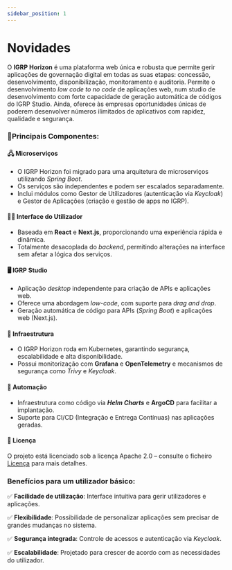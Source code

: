 ```yaml
---
sidebar_position: 1
---
```


# Novidades

O **IGRP Horizon** é uma plataforma web única e robusta que permite gerir aplicações de governação digital em todas as suas etapas: concessão, 
desenvolvimento, disponibilização, monitoramento e auditoria.
Permite o desenvolvimento _low code to no code_ de aplicações web, num studio de desenvolvimento com forte capacidade de geração automática de códigos do IGRP Studio.
Ainda, oferece às empresas oportunidades únicas de poderem desenvolver números ilimitados de aplicativos com rapidez, qualidade e segurança.

### 🔌Principais Componentes:

#### 🖧 Microserviços

-   O IGRP Horizon foi migrado para uma arquitetura de microserviços utilizando _Spring Boot_.
-   Os serviços são independentes e podem ser escalados separadamente.
-   Inclui módulos como Gestor de Utilizadores (autenticação via _Keycloak_) e Gestor de Aplicações (criação e gestão de apps no IGRP).

#### 🧑‍💻 Interface do Utilizador

-   Baseada em **React** e **Next.js**, proporcionando uma experiência rápida e dinâmica.
-   Totalmente desacoplada do _backend_, permitindo alterações na interface sem afetar a lógica dos serviços.

#### 🖥️ IGRP Studio

-   Aplicação _desktop_ independente para criação de APIs e aplicações web.
-   Oferece uma abordagem _low-code_, com suporte para _drag and drop_.
-   Geração automática de código para APIs (_Spring Boot_) e aplicações web (Next.js).

#### 🔗 Infraestrutura

-   O IGRP Horizon roda em Kubernetes, garantindo segurança, escalabilidade e alta disponibilidade.
-   Possui monitorização com **Grafana** e **OpenTelemetry** e mecanismos de segurança como _Trivy_ e _Keycloak_.

#### 🤖 Automação

-   Infraestrutura como código via **_Helm Charts_** e **ArgoCD** para facilitar a implantação.
-   Suporte para CI/CD (Integração e Entrega Contínuas) nas aplicações geradas.

#### 🔑 Licença

O projeto está licenciado sob a licença Apache 2.0 – consulte o ficheiro [Licença](../Docs%20Referência/LICENSE.txt) para mais detalhes.

### Benefícios para um utilizador básico:

✅ **Facilidade de utilização**: Interface intuitiva para gerir utilizadores e aplicações.

✅ **Flexibilidade**: Possibilidade de personalizar aplicações sem precisar de grandes mudanças no sistema.

✅ **Segurança integrada**: Controle de acessos e autenticação via _Keycloak_.

✅ **Escalabilidade**: Projetado para crescer de acordo com as necessidades do utilizador.
    
